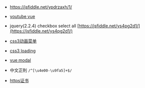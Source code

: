 - https://jsfiddle.net/ypdrzaxh/1/

- [youtube vue](https://www.youtube.com/watch?v=1CrZX259CXk&list=PLkZU2rKh1mT-FVgtePvwmApoX-bWhwhau)

- jquery(2.2.4) checkbox select all [https://jsfiddle.net/ys4pg2d1/](https://jsfiddle.net/ys4pg2d1/)

- [css3动画菜单](http://www.html5tricks.com/demo/css3-responsive-slider-menu/index.html)

- [css3 loading](http://www.html5tricks.com/demo/css3-robot-loading-animation/index2.html)

- [vue modal](https://jsfiddle.net/yyx990803/msx42stu)

- 中文正則 `/^[\u4e00-\u9fa5]+$/`

- [https证书](https://letsencrypt.org/)
